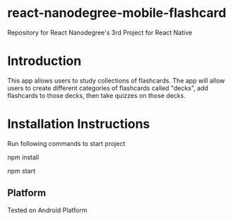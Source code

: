 # react-nanodegree-mobile-flashcard
Repository for React Nanodegree's 3rd Project for React Native

# Introduction
This app allows users to study collections of flashcards. The app will allow users to create different categories of flashcards called "decks", add flashcards to those decks, then take quizzes on those decks.


# Installation Instructions

Run following commands to start project

npm install

npm start

## Platform

Tested on Android Platform
